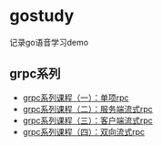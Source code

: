# gostudy
记录go语音学习demo

## grpc系列

* [grpc系列课程（一）：单项rpc](./demo_1/README.md)
* [grpc系列课程（二）：服务端流式rpc](./demo_2/README.md)
* [grpc系列课程（三）：客户端流式rpc](./demo_3/README.md)
* [grpc系列课程（四）：双向流式rpc](./demo_4/README.md)